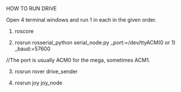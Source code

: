 HOW TO RUN DRIVE

Open 4 terminal windows and run 1 in each in the given order.

1. roscore

2. rosrun rosserial_python serial_node.py _port:=/dev/ttyACM(0 or 1) _baud:=57600

//The port is usually ACM0 for the mega, sometimes ACM1.

3. rosrun rover drive_sender

4. rosrun joy joy_node
